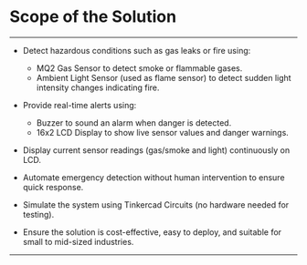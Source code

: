 #  Scope of the Solution

---

- Detect hazardous conditions such as gas leaks or fire using:
  - MQ2 Gas Sensor to detect smoke or flammable gases.
  - Ambient Light Sensor (used as flame sensor) to detect sudden light intensity changes indicating fire.
  
- Provide real-time alerts using:
  - Buzzer to sound an alarm when danger is detected.
  - 16x2 LCD Display to show live sensor values and danger warnings.

- Display current sensor readings (gas/smoke and light) continuously on LCD.

- Automate emergency detection without human intervention to ensure quick response.

- Simulate the system using Tinkercad Circuits (no hardware needed for testing).

- Ensure the solution is cost-effective, easy to deploy, and suitable for small to mid-sized industries.

---

